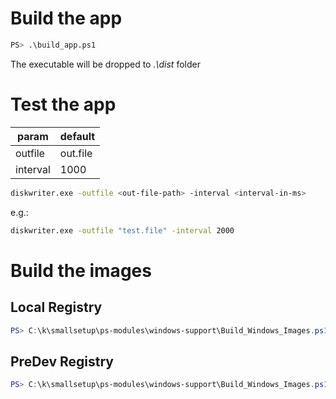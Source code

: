 <!--
SPDX-FileCopyrightText: © 2023 Siemens Healthcare GmbH

SPDX-License-Identifier: MIT
-->

# Build the app
```sh
PS> .\build_app.ps1
```
The executable will be dropped to *.\dist* folder

# Test the app
| param    | default  |
| -------- | -------- |
| outfile  | out.file |
| interval | 1000     |

```sh
diskwriter.exe -outfile <out-file-path> -interval <interval-in-ms>
```
e.g.:
```sh
diskwriter.exe -outfile "test.file" -interval 2000
```

# Build the images
## Local Registry
```PowerShell
PS> C:\k\smallsetup\ps-modules\windows-support\Build_Windows_Images.ps1 -Name "diskwriter" -Tag "v0.1.0" -Registry "k2s.registry.local" -Dockerfile "C:\k\k2s\test\e2e\addons\storage\smb\diskwriter\Dockerfile" -WorkDir "C:\k\k2s\test\e2e\addons\storage\smb\diskwriter" -RegUser test -RegPw test -AllowInsecureRegistries
```

## PreDev Registry
```PowerShell
PS> C:\k\smallsetup\ps-modules\windows-support\Build_Windows_Images.ps1 -Name "diskwriter" -Tag "v1.0.0" -Registry "shsk2s.azurecr.io" -Dockerfile "C:\k\k2s\test\e2e\addons\storage\smb\diskwriter\Dockerfile" -WorkDir "C:\k\k2s\test\e2e\addons\storage\smb\diskwriter" -RegUser <user> -RegPw <pw>
```
